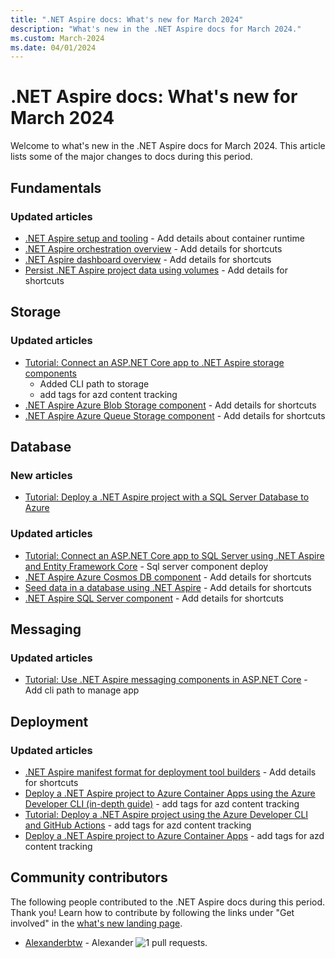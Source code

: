 ```yaml
---
title: ".NET Aspire docs: What's new for March 2024"
description: "What's new in the .NET Aspire docs for March 2024."
ms.custom: March-2024
ms.date: 04/01/2024
---
```


# .NET Aspire docs: What's new for March 2024

Welcome to what's new in the .NET Aspire docs for March 2024. This article lists some of the major changes to docs during this period.

## Fundamentals

### Updated articles

- [.NET Aspire setup and tooling](../fundamentals/setup-tooling.md) - Add details about container runtime
- [.NET Aspire orchestration overview](../fundamentals/app-host-overview.md) - Add details for shortcuts
- [.NET Aspire dashboard overview](../fundamentals/dashboard/overview.md) - Add details for shortcuts
- [Persist .NET Aspire project data using volumes](../fundamentals/persist-data-volumes.md) - Add details for shortcuts

## Storage

### Updated articles

- [Tutorial: Connect an ASP.NET Core app to .NET Aspire storage components](../storage/azure-storage-components.md)
  - Added CLI path to storage
  - add tags for azd content tracking
- [.NET Aspire Azure Blob Storage component](../storage/azure-storage-blobs-component.md) - Add details for shortcuts
- [.NET Aspire Azure Queue Storage component](../storage/azure-storage-queues-component.md) - Add details for shortcuts

## Database

### New articles

- [Tutorial: Deploy a .NET Aspire project with a SQL Server Database to Azure](../database/sql-server-component-deployment.md)

### Updated articles

- [Tutorial: Connect an ASP.NET Core app to SQL Server using .NET Aspire and Entity Framework Core](../database/sql-server-components.md) - Sql server component deploy
- [.NET Aspire Azure Cosmos DB component](../database/azure-cosmos-db-component.md) - Add details for shortcuts
- [Seed data in a database using .NET Aspire](../database/seed-database-data.md) - Add details for shortcuts
- [.NET Aspire SQL Server component](../database/sql-server-component.md) - Add details for shortcuts

## Messaging

### Updated articles

- [Tutorial: Use .NET Aspire messaging components in ASP.NET Core](../messaging/messaging-components.md) - Add cli path to manage app

## Deployment

### Updated articles

- [.NET Aspire manifest format for deployment tool builders](../deployment/manifest-format.md) - Add details for shortcuts
- [Deploy a .NET Aspire project to Azure Container Apps using the Azure Developer CLI (in-depth guide)](../deployment/azure/aca-deployment-azd-in-depth.md) - add tags for azd content tracking
- [Tutorial: Deploy a .NET Aspire project using the Azure Developer CLI and GitHub Actions](../deployment/azure/aca-deployment-github-actions.md) - add tags for azd content tracking
- [Deploy a .NET Aspire project to Azure Container Apps](../deployment/azure/aca-deployment.md) - add tags for azd content tracking

## Community contributors

The following people contributed to the .NET Aspire docs during this period. Thank you! Learn how to contribute by following the links under "Get involved" in the [what's new landing page](index.yml).

- [Alexanderbtw](https://github.com/Alexanderbtw) - Alexander ![1 pull requests.](https://img.shields.io/badge/Merged%20Pull%20Requests-1-green)

